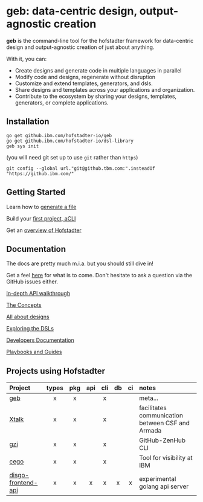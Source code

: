 # geb: data-centric design, output-agnostic creation

__geb__ is the command-line tool for the hofstadter
framework for data-centric design and output-agnostic creation
of just about anything.

With it, you can:

- Create designs and generate code in multiple languages in parallel
- Modify code and designs, regenerate without disruption
- Customize and extend templates, generators, and dsls.
- Share designs and templates across your applications and organization.
- Contribute to the ecosystem by sharing your designs, templates, generators, or complete applications.


## Installation

```
go get github.ibm.com/hofstadter-io/geb
go get github.ibm.com/hofstadter-io/dsl-library
geb sys init
```

(you will need git set up to use `git` rather than `https`)

`git config --global url."git@github.tbm.com:".insteadOf "https://github.ibm.com/"`


## Getting Started

Learn how to [generate a file](./docs/getting-started/file.md)

Build your [first project, aCLI](./docs/getting-started/cli.md)

Get an [overview of Hofstadter](./docs/getting-started/overview.md)

## Documentation

The docs are pretty much m.i.a. but you should still dive in!

Get a feel [here](./docs) for what is to come.
Don't hesitate to ask a question via the GitHub issues either.

[In-depth API walkthrough](./docs/walkthrough) 

[The Concepts](./docs/concepts)

[All about designs](./docs/designs)

[Exploring the DSLs](./docs/explore)

[Developers Documentation](./doc/develop)

[Playbooks and Guides](./docs/guides)

## Projects using Hofstadter

| Project                                                           | types | pkg | api | cli | db  | ci  | notes |
|:--------                                                          |:-----:|:---:|:---:|:---:|:---:|:---:|:------|
| [geb](https://github.ibm.com/hofstadter-io/geb)                   |   x   |  x  |     |  x  |     |     | meta... |
| [Xtalk](https://github.ibm.com/krobots/k8s-csf-xtalk)             |   x   |  x  |     |  x  |     |     | facilitates communication between CSF and Armada |
| [gzi](https://github.ibm.com/hofstadter-io/gzi)                   |   x   |  x  |     |  x  |     |     | GitHub-ZenHub CLI |
| [cego](https://github.ibm.com/hofstadter-io/cego)                 |   x   |  x  |     |  x  |     |     | Tool for visibility at IBM |
| [disgo-frontend-api](https://github.ibm.com/hofstadter-io/geb)    |   x   |  x  |  x  |  x  |  x  |  x  | experimental golang api server |

